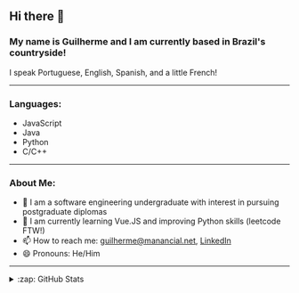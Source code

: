 
## Hi there 👋

### My name is Guilherme and I am currently based in Brazil's countryside!

I speak Portuguese, English, Spanish, and a little French!

---

### Languages:
- JavaScript
- Java
- Python
- C/C++

---

### About Me:
- 🔭 I am a software engineering undergraduate with interest in pursuing postgraduate diplomas
- 🌱 I am currently learning Vue.JS and improving Python skills (leetcode FTW!)
- 📫 How to reach me: <guilherme@manancial.net>, [LinkedIn](https://www.linkedin.com/in/guilhermesjardim/)
- 😄 Pronouns: He/Him

---

<details>
  </br>
  <summary>:zap: GitHub Stats</summary>

  ![Anurag's GitHub stats](https://github-readme-stats.vercel.app/api?username=jardimguilherme&theme=tokyonight&show_icons=true)

</details>
